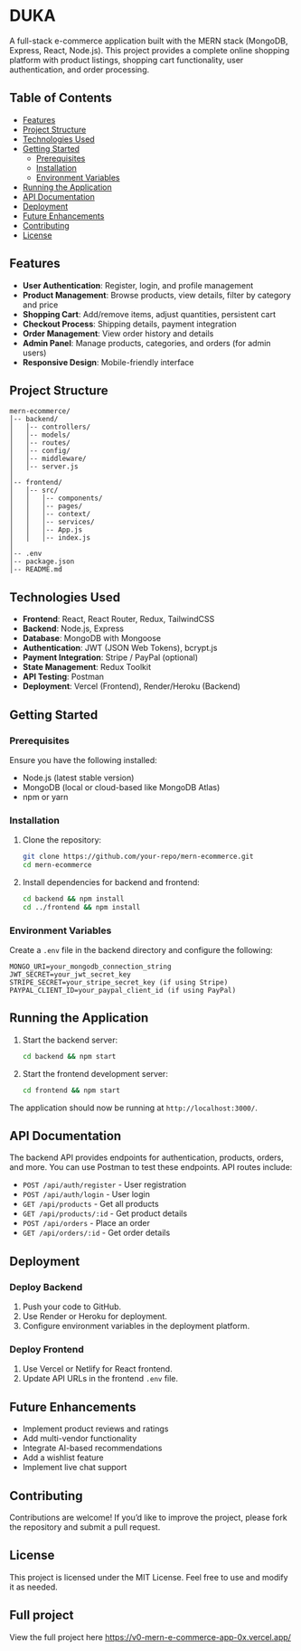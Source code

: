 # DUKA

A full-stack e-commerce application built with the MERN stack (MongoDB, Express, React, Node.js). This project provides a complete online shopping platform with product listings, shopping cart functionality, user authentication, and order processing.

## Table of Contents

- [Features](#features)
- [Project Structure](#project-structure)
- [Technologies Used](#technologies-used)
- [Getting Started](#getting-started)
  - [Prerequisites](#prerequisites)
  - [Installation](#installation)
  - [Environment Variables](#environment-variables)
- [Running the Application](#running-the-application)
- [API Documentation](#api-documentation)
- [Deployment](#deployment)
- [Future Enhancements](#future-enhancements)
- [Contributing](#contributing)
- [License](#license)

## Features

- **User Authentication**: Register, login, and profile management
- **Product Management**: Browse products, view details, filter by category and price
- **Shopping Cart**: Add/remove items, adjust quantities, persistent cart
- **Checkout Process**: Shipping details, payment integration
- **Order Management**: View order history and details
- **Admin Panel**: Manage products, categories, and orders (for admin users)
- **Responsive Design**: Mobile-friendly interface

## Project Structure

```
mern-ecommerce/
│-- backend/
│   │-- controllers/
│   │-- models/
│   │-- routes/
│   │-- config/
│   │-- middleware/
│   │-- server.js
│
│-- frontend/
│   │-- src/
│   │   │-- components/
│   │   │-- pages/
│   │   │-- context/
│   │   │-- services/
│   │   │-- App.js
│   │   │-- index.js
│
│-- .env
│-- package.json
│-- README.md
```

## Technologies Used

- **Frontend**: React, React Router, Redux, TailwindCSS
- **Backend**: Node.js, Express
- **Database**: MongoDB with Mongoose
- **Authentication**: JWT (JSON Web Tokens), bcrypt.js
- **Payment Integration**: Stripe / PayPal (optional)
- **State Management**: Redux Toolkit
- **API Testing**: Postman
- **Deployment**: Vercel (Frontend), Render/Heroku (Backend)

## Getting Started

### Prerequisites

Ensure you have the following installed:

- Node.js (latest stable version)
- MongoDB (local or cloud-based like MongoDB Atlas)
- npm or yarn

### Installation

1. Clone the repository:
   ```sh
   git clone https://github.com/your-repo/mern-ecommerce.git
   cd mern-ecommerce
   ```

2. Install dependencies for backend and frontend:
   ```sh
   cd backend && npm install
   cd ../frontend && npm install
   ```

### Environment Variables

Create a `.env` file in the backend directory and configure the following:

```
MONGO_URI=your_mongodb_connection_string
JWT_SECRET=your_jwt_secret_key
STRIPE_SECRET=your_stripe_secret_key (if using Stripe)
PAYPAL_CLIENT_ID=your_paypal_client_id (if using PayPal)
```

## Running the Application

1. Start the backend server:
   ```sh
   cd backend && npm start
   ```
2. Start the frontend development server:
   ```sh
   cd frontend && npm start
   ```

The application should now be running at `http://localhost:3000/`.

## API Documentation

The backend API provides endpoints for authentication, products, orders, and more. You can use Postman to test these endpoints. API routes include:

- `POST /api/auth/register` - User registration
- `POST /api/auth/login` - User login
- `GET /api/products` - Get all products
- `GET /api/products/:id` - Get product details
- `POST /api/orders` - Place an order
- `GET /api/orders/:id` - Get order details

## Deployment

### Deploy Backend

1. Push your code to GitHub.
2. Use Render or Heroku for deployment.
3. Configure environment variables in the deployment platform.

### Deploy Frontend

1. Use Vercel or Netlify for React frontend.
2. Update API URLs in the frontend `.env` file.

## Future Enhancements

- Implement product reviews and ratings
- Add multi-vendor functionality
- Integrate AI-based recommendations
- Add a wishlist feature
- Implement live chat support

## Contributing

Contributions are welcome! If you’d like to improve the project, please fork the repository and submit a pull request.

## License

This project is licensed under the MIT License. Feel free to use and modify it as needed.

## Full project
View the full project here  https://v0-mern-e-commerce-app-0x.vercel.app/
